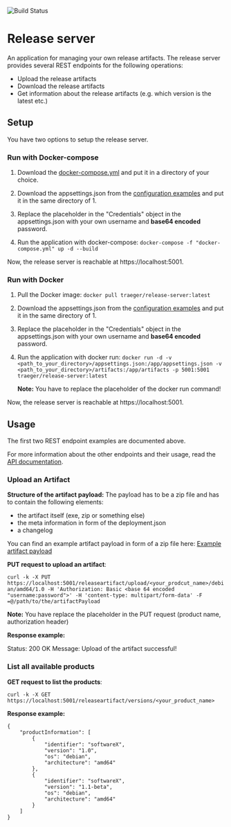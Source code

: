 ![Build Status](https://travis-ci.com/Traeger-GmbH/release-server.svg?branch=master)

# Release server

An application for managing your own release artifacts. The release server provides several REST endpoints for the following operations:

- Upload the release artifacts
- Download the release artifacts
- Get information about the release artifacts (e.g. which version is the latest etc.)

## Setup

You have two options to setup the release server.

### Run with Docker-compose

1. Download the [docker-compose.yml](https://github.com/Traeger-GmbH/release-server/blob/master/docker-compose.yml) and put it in a directory of your choice.

2. Download the appsettings.json from the [configuration examples](https://github.com/Traeger-GmbH/release-server/tree/master/Example) and put it in the same directory of 1.

3. Replace the placeholder in the "Credentials" object in the appsettings.json with your own username and __base64 encoded__ password.

4. Run the application with docker-compose: `docker-compose -f "docker-compose.yml" up -d --build`

Now, the release server is reachable at https://localhost:5001.

### Run with Docker

1. Pull the Docker image: `docker pull traeger/release-server:latest`

2. Download the appsettings.json from the [configuration examples](https://github.com/Traeger-GmbH/release-server/tree/master/Example) and put it in the same directory of 1.

3. Replace the placeholder in the "Credentials" object in the appsettings.json with your own username and __base64 encoded__ password.

4. Run the application with docker run: `docker run -d -v <path_to_your_directory>/appsettings.json:/app/appsettings.json -v <path_to_your_directory>/artifacts:/app/artifacts -p 5001:5001  traeger/release-server:latest`
 
    __Note:__ You have to replace the placeholder of the docker run command!  

Now, the release server is reachable at https://localhost:5001.

## Usage

The first two REST endpoint examples are documented above. 

For more information about the other endpoints and their usage, read the [API documentation](https://github.com/Traeger-GmbH/release-server/blob/master/Docs/api/API.md).

### Upload an Artifact

__Structure of the artifact payload:__ The payload has to be a zip file and has to contain the following elements:

- the artifact itself (exe, zip or something else)
- the meta information in form of the deployment.json
- a changelog

You can find an example artifact payload in form of a zip file here: [Example artifact payload](https://github.com/Traeger-GmbH/release-server/tree/master/Example)

__PUT request to upload an artifact__:

`curl -k -X PUT https://localhost:5001/releaseartifact/upload/<your_prodcut_name>/debian/amd64/1.0 -H 'Authorization: Basic <base 64 encoded "username:password">' -H 'content-type: multipart/form-data' -F =@/path/to/the/artifactPayload`

__Note:__ You have replace the placeholder in the PUT request (product name, authorization header)

__Response example:__

Status: 200 OK
Message: Upload of the artifact successful!

### List all available products

__GET request to list the products__:

 `curl -k -X GET https://localhost:5001/releaseartifact/versions/<your_product_name>`

 __Response example:__

    {
        "productInformation": [
            {
                "identifier": "softwareX",
                "version": "1.0",
                "os": "debian",
                "architecture": "amd64"
            },
            {
                "identifier": "softwareX",
                "version": "1.1-beta",
                "os": "debian",
                "architecture": "amd64"
            }
        ]
    }
